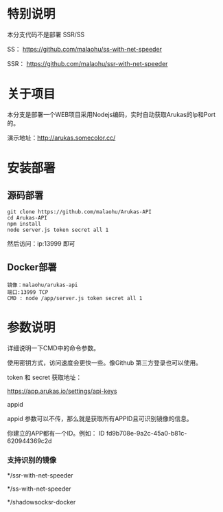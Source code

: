 # 特别说明

本分支代码不是部署 SSR/SS 

SS： https://github.com/malaohu/ss-with-net-speeder

SSR： https://github.com/malaohu/ssr-with-net-speeder


# 关于项目
本分支是部署一个WEB项目采用Nodejs编码，实时自动获取Arukas的Ip和Port的。

演示地址：http://arukas.somecolor.cc/



# 安装部署

## 源码部署
```
git clone https://github.com/malaohu/Arukas-API
cd Arukas-API
npm install
node server.js token secret all 1
```
然后访问：ip:13999 即可


## Docker部署
```
镜像：malaohu/arukas-api
端口:13999 TCP
CMD : node /app/server.js token secret all 1
```

# 参数说明

详细说明一下CMD中的命令参数。

使用密钥方式，访问速度会更快一些。像Github 第三方登录也可以使用。

token 和 secret 获取地址：

https://app.arukas.io/settings/api-keys


appid

appid 参数可以不传，那么就是获取所有APPID且可识别镜像的信息。


你建立的APP都有一个ID。例如：
ID	fd9b708e-9a2c-45a0-b81c-620944369c2d



### 支持识别的镜像

*/ssr-with-net-speeder

*/ss-with-net-speeder

*/shadowsocksr-docker
